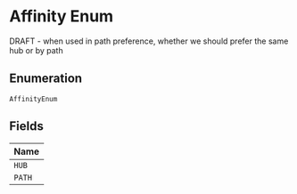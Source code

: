 
# Affinity Enum

DRAFT - when used in path preference, whether we should prefer the same hub or by path

## Enumeration

`AffinityEnum`

## Fields

| Name |
|  --- |
| `HUB` |
| `PATH` |

